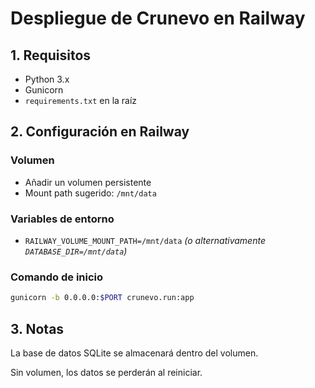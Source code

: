 # Despliegue de Crunevo en Railway

## 1. Requisitos
- Python 3.x
- Gunicorn
- `requirements.txt` en la raíz

## 2. Configuración en Railway

### Volumen
- Añadir un volumen persistente
- Mount path sugerido: `/mnt/data`

### Variables de entorno
- `RAILWAY_VOLUME_MOUNT_PATH=/mnt/data`
  *(o alternativamente `DATABASE_DIR=/mnt/data`)*

### Comando de inicio
```bash
gunicorn -b 0.0.0.0:$PORT crunevo.run:app
```

## 3. Notas
La base de datos SQLite se almacenará dentro del volumen.

Sin volumen, los datos se perderán al reiniciar.

